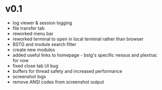 # v0.1
- log viewer & session logging
- file transfer tab
- reworked menu bar
- reworked terminal to open in local terminal rather than browser
- BSTG and module search filter
- create new modules
- added useful links to homepage - bstg's specific nessus and plextrac for now
- fixed close tab UI bug 
- buffers for thread safety and increased performance
- screenshot logs
- remove ANSI codes from screenshot output